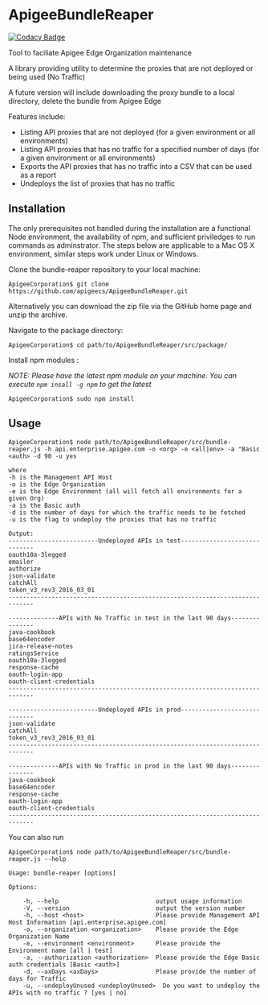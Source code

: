 ApigeeBundleReaper
===================

[![Codacy Badge](https://api.codacy.com/project/badge/Grade/3ce632f7aa6b417983c464fc3cb99c71)](https://www.codacy.com/app/ssvaidyanathan/ApigeeBundleReaper?utm_source=github.com&amp;utm_medium=referral&amp;utm_content=apigeecs/ApigeeBundleReaper&amp;utm_campaign=Badge_Grade)

Tool to faciliate Apigee Edge Organization maintenance

A  library providing utility to determine the proxies that are not deployed or being used (No Traffic)

A future version will include downloading the proxy bundle to a local directory, delete the bundle from Apigee Edge

Features include:
* Listing API proxies that are not deployed (for a given environment or all environments)
* Listing API proxies that has no traffic for a specified number of days (for a given environment or all environments)
* Exports the API proxies that has no traffic into a CSV that can be used as a report
* Undeploys the list of proxies that has no traffic


## Installation

The only prerequisites not handled during the installation are a functional Node environment, the availability of npm, and sufficient priviledges to run commands as adminstrator. The steps below are applicable to a Mac OS X environment, similar steps work under Linux or Windows. 
	
Clone the bundle-reaper repository to your local machine:

	ApigeeCorporation$ git clone https://github.com/apigeecs/ApigeeBundleReaper.git

Alternatively you can download the zip file via the GitHub home page and unzip the archive.

Navigate to the package directory:

	ApigeeCorporation$ cd path/to/ApigeeBundleReaper/src/package/

Install npm modules :

*NOTE: Please have the latest npm module on your machine. You can execute `npm insall -g npm` to get the latest*

	ApigeeCorporation$ sudo npm install

## Usage
	
	ApigeeCorporation$ node path/to/ApigeeBundleReaper/src/bundle-reaper.js -h api.enterprise.apigee.com -o <org> -e <all|env> -a "Basic <auth> -d 90 -u yes
	
	where
	-h is the Management API Host
	-o is the Edge Organization
	-e is the Edge Environment (all will fetch all environments for a given Org)
	-a is the Basic auth
	-d is the number of days for which the traffic needs to be fetched
	-u is the flag to undeploy the proxies that has no traffic
	
	Output:
	-------------------------Undeployed APIs in test-----------------------------
	oauth10a-3legged
	emailer
	authorize
	json-validate
	catchAll
	token_v3_rev3_2016_03_01
	-----------------------------------------------------------------------------
	
	--------------APIs with No Traffic in test in the last 90 days---------------
	java-cookbook
	base64encoder
	jira-release-notes
	ratingsService
	oauth10a-3legged
	response-cache
	oauth-login-app
	oauth-client-credentials
	-----------------------------------------------------------------------------

	-------------------------Undeployed APIs in prod-----------------------------
	json-validate
	catchAll
	token_v3_rev3_2016_03_01
	-----------------------------------------------------------------------------
	
	--------------APIs with No Traffic in prod in the last 90 days---------------
	java-cookbook
	base64encoder
	response-cache
	oauth-login-app
	oauth-client-credentials
	-----------------------------------------------------------------------------


You can also run 

	ApigeeCorporation$ node path/to/ApigeeBundleReaper/src/bundle-reaper.js --help 
	
	Usage: bundle-reaper [options]

  	Options:

    	-h, --help                           output usage information
    	-V, --version                        output the version number
    	-h, --host <host>                    Please provide Management API Host Information [api.enterprise.apigee.com]
    	-o, --organization <organization>    Please provide the Edge Organization Name
    	-e, --environment <environment>      Please provide the Environment name [all | test]
    	-a, --authorization <authorization>  Please provide the Edge Basic auth credentials [Basic <auth>]
    	-d, --axDays <axDays>                Please provide the number of days for Traffic
    	-u, --undeployUnused <undeployUnused>  Do you want to undeploy the APIs with no traffic ? [yes | no]
